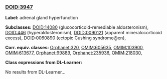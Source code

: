 
### [DOID:3947](http://purl.obolibrary.org/obo/DOID_3947)
**Label:** adrenal gland hyperfunction

**Subclasses:** [DOID:14080](http://purl.obolibrary.org/obo/DOID_14080) (glucocorticoid-remediable aldosteronism), [DOID:446](http://purl.obolibrary.org/obo/DOID_446) (hyperaldosteronism), [DOID:0090121](http://purl.obolibrary.org/obo/DOID_0090121) (apparent mineralocorticoid excess), [DOID:0060890](http://purl.obolibrary.org/obo/DOID_0060890) (ectopic Cushing syndrome@en), 

**Corr. equiv. classes:** [Orphanet:320](http://www.orpha.net/ORDO/Orphanet_320), [OMIM:605635](http://purl.obolibrary.org/obo/OMIM_605635), [OMIM:103900](http://purl.obolibrary.org/obo/OMIM_103900), [OMIM:613677](http://purl.obolibrary.org/obo/OMIM_613677), [Orphanet:99889](http://www.orpha.net/ORDO/Orphanet_99889), [Orphanet:235936](http://www.orpha.net/ORDO/Orphanet_235936), [OMIM:218030](http://purl.obolibrary.org/obo/OMIM_218030), 

**Class expressions from DL-Learner:**

No results from DL-Learner...



